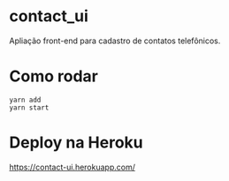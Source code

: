 # contact_ui

Apliação front-end para cadastro de contatos telefônicos.

# Como rodar
```
yarn add
yarn start
```

# Deploy na Heroku

https://contact-ui.herokuapp.com/
